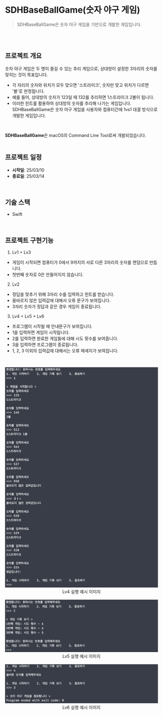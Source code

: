 #  SDHBaseBallGame(숫자 야구 게임)

> SDHBaseBallGame은 숫자 야구 게임을 기반으로 개발한 게임입니다.

<br/><br/>

## 프로젝트 개요

숫자 야구 게임은 두 명이 즐길 수 있는 추리 게임으로, 상대방이 설정한 3자리의 숫자를 맞히는 것이 목표입니다.
- 각 자리의 숫자와 위치가 모두 맞으면 '스트라이크', 숫자만 맞고 위치가 다르면 '볼'로 판정됩니다.
- 예를 들어, 상대방의 숫자가 123일 때 132를 추리하면 1스트라이크 2볼이 됩니다.
- 이러한 힌트를 활용하여 상대방의 숫자를 추리해 나가는 게임입니다.
SDHBaseBallGame은 숫자 야구 게임을 사용자와 컴퓨터간에 1vs1 대결 방식으로 개발한 게임입니다.
<br/>

**SDHBaseBallGame**은 macOS의 Command Line Tool로써 개발되었습니다.
<br/><br/>

## 프로젝트 일정

- **시작일**: 25/03/10
- **종료일**: 25/03/14
<br/>

## 기술 스택
- Swift
<br/>

## 프로젝트 구현기능

1. Lv1 + Lv3
- 게임이 시작되면 컴퓨터가 0에서 9까지의 서로 다른 3자리의 숫자를 랜덤으로 만듭니다.
- 첫번째 숫자로 0은 만들어지지 않습니다.

2. Lv2
- 정답을 맞추기 위해 3자리 수를 입력하고 힌트를 받습니다.
- 올바르지 않은 입력값에 대해서 오류 문구가 보여집니다.
- 3자리 숫자가 정답과 같은 경우 게임이 종료됩니다.

3. Lv4 + Lv5 + Lv6
- 프로그램이 시작될 때 안내문구가 보여집니다.
- 1을 입력하면 게임이 시작됩니다.
- 2를 입력하면 완료한 게임들에 대해 시도 횟수를 보여줍니다.
- 3을 입력하면 프로그램이 종료됩니다.
- 1, 2, 3 이외의 입력값에 대해서는 오류 메세지가 보여집니다.
<br/>


<p align="center">
<img src="https://github.com/nbcampMasterChapter2Team4/SDHBaseBallGame/blob/main/Resources/Lv4_실행_예시_이미지.png" alt="Lv4 실행 예시 이미지" width="600">
<br/>
Lv4 실행 예시 이미지
<br/>
<br/>

<img src="https://github.com/nbcampMasterChapter2Team4/SDHBaseBallGame/blob/main/Resources/Lv5_실행_예시_이미지.png" alt="Lv5 실행 예시 이미지" width="600">
<br/>
Lv5 실행 예시 이미지
<br/>
<br/>

<img src="https://github.com/nbcampMasterChapter2Team4/SDHBaseBallGame/blob/main/Resources/Lv6_실행_예시_이미지.png" alt="Lv6 실행 예시 이미지" width="600">
<br/>
Lv6 실행 예시 이미지
</p>
